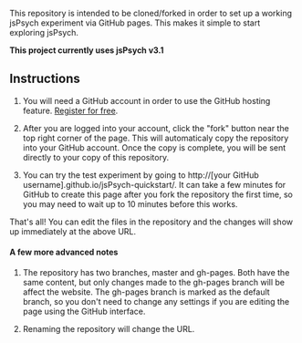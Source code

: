 This repository is intended to be cloned/forked in order to set up a working jsPsych experiment via GitHub pages. This makes it simple to start exploring jsPsych.

**This project currently uses jsPsych v3.1**

Instructions
------------

1. You will need a GitHub account in order to use the GitHub hosting feature. [Register for free](http://www.github.com).

2. After you are logged into your account, click the "fork" button near the top right corner of the page. This will automaticaly copy the repository into your GitHub account. Once the copy is complete, you will be sent directly to your copy of this repository.

3. You can try the test experiment by going to http://[your GitHub username].github.io/jsPsych-quickstart/. It can take a few minutes for GitHub to create this page after you fork the repository the first time, so you may need to wait up to 10 minutes before this works. 

That's all! You can edit the files in the repository and the changes will show up immediately at the above URL. 

#### A few more advanced notes

1. The repository has two branches, master and gh-pages. Both have the same content, but only changes made to the gh-pages branch will be affect the website. The gh-pages branch is marked as the default branch, so you don't need to change any settings if you are editing the page using the GitHub interface.

2. Renaming the repository will change the URL.